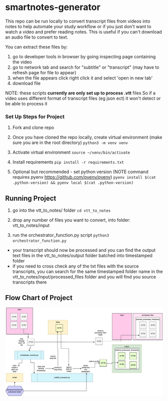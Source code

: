 # smartnotes-generator

This repo can be run locally to convert transcript files from videos into notes to help automate your study workflow or if you just don't want to watch a video and prefer reading notes. This is useful if you can't download an audio file to convert to text.

You can extract these files by:

1. go to developer tools in browser by going inspecting page containing the video
2. go to network tab and search for "subtitle" or "transcript" (may have to refresh page for file to appear)
3. when the file appears click right click it and select 'open in new tab'
4. download file

NOTE: these scripts **currently are only set up to process .vtt** files
So if a video uses different format of transcript files (eg json ect) it won't detect or be able to process it

### Set Up Steps for Project

1. Fork and clone repo
2. Once you have cloned the repo locally, create virtual environment (make sure you are in the root directory)
   `python3 -m venv venv`

3. Activate virtual environment
   `source ~/venv/bin/activate`

4. Install requirements
   `pip install -r requirements.txt`

5. Optional but recommended - set python version (NOTE command requires pyenv https://github.com/pyenv/pyenv)
   `pyenv install $(cat .python-version) && pyenv local $(cat .python-version)`

## Running Project

1. go into the vtt_to_notes/ folder
`cd vtt_to_notes`

2. drop any number of files you want to convert, into folder: vtt_to_notes/input

3. run the orchestrator_function.py script
`python3 orchestrator_function.py`

- your transcript should now be processed and you can find the output text files in the vtt_to_notes/output folder batched into timestamped folder
- if you need to cross check any of the txt files with the source transcripts, you can search for the same timestamped folder name in the vtt_to_notes/input/processed_files folder and you will find you source transcripts there

## Flow Chart of Project

![Flow Chart](/documentation/overall-process-flowchart.jpg)
